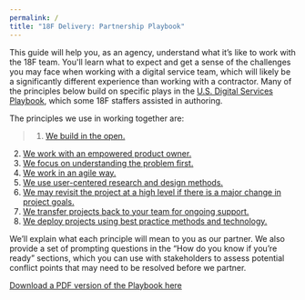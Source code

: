 ```yaml
---
permalink: /
title: "18F Delivery: Partnership Playbook"
---
```

This guide will help you, as an agency, understand what it’s like to work with the 18F team. You'll learn what to expect and get a sense of the challenges you may face when working with a digital service team, which will likely be a significantly different experience than working with a contractor. Many of the principles below build on specific plays in the [U.S. Digital Services Playbook](https://playbook.cio.gov), which some 18F staffers assisted in authoring.

The principles we use in working together are:

>1. [We build in the open.]({{site.baseurl}}/1-build-in-the-open/)
2. [We work with an empowered product owner.]({{site.baseurl}}/2-empowered-product-owner/)
3. [We focus on understanding the problem first.]({{site.baseurl}}/3-problem-first/)
4. [We work in an agile way.]({{site.baseurl}}/4-agile/)
5. [We use user-centered research and design methods.]({{site.baseurl}}/5-user-centered-design/)
6. [We may revisit the project at a high level if there is a major change in project goals.]({{site.baseurl}}/6-revisit-if-major-goals-change/)
7. [We transfer projects back to your team for ongoing support.]({{site.baseurl}}/7-transfer-projects-back/)
8. [We deploy projects using best practice methods and technology.]({{site.baseurl}}/8-best-practice)

We’ll explain what each principle will mean to you as our partner. We also provide a set of prompting questions in the “How do you know if you’re ready” sections, which you can use with stakeholders to assess potential conflict points that may need to be resolved before we partner.

[Download a PDF version of the Playbook here]({{site.baseurl}}/18FPartnershipPlaybook.pdf)

